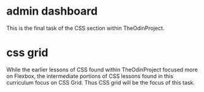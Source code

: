 # admin dashboard
This is the final task of the CSS section within TheOdinProject.

# css grid
While the earlier lessons of CSS found within TheOdinProject focused more on Flexbox, the intermediate portions of CSS lessons found in this curriculum focus on CSS Grid. Thus CSS grid will be the focus of this task.